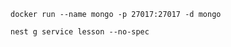 ```Install mongodb
docker run --name mongo -p 27017:27017 -d mongo
```

```Create service
nest g service lesson --no-spec
```
